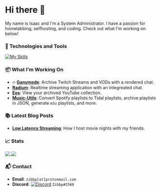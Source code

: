 # Hi there 👋

My name is Isaac and I'm a System Administrator. I have a passion for homelabbing, selfhosting, and coding. Check out what I'm working on below!

### 🔧 Technologies and Tools

[![My Skills](https://skillicons.dev/icons?i=js,vue,react,go,aws,linux,docker,kubernetes,postgres)](https://skillicons.dev)

### 📦 What I'm Working On

* 🔥 **[Ganymede](https://github.com/Zibbp/ganymede)**: Archive Twitch Streams and VODs with a rendered chat.
* **[Radium](https://github.com/Zibbp/Radium/tree/next)**: Realtime streaming application with an integreated chat.
* **[Eos](https://github.com/Zibbp/Ceres)**: View your archived YouTube collection.
* **[Music-Utils](https://github.com/Zibbp/music-utils)**: Convert Spotify playlists to Tidal playlists, archive playlists in JSON, generate `m3u` playlists, and more.


### 📚 Latest Blog Posts

<!-- BLOG-POST-LIST:START -->
 - **[Low Latency Streaming](https://zibbp.net/posts/low-latency-streaming/)**: How I host movie nights with my friends. 
<!-- BLOG-POST-LIST:END -->

### 📈 Stats

<a href="https://github.com/Zibbp">
  <img align="center" src="https://github-readme-stats.vercel.app/api?username=zibbp&count_private=true&show_icons=true" />
</a>
<a href="https://github.com/Zibbp">
  <img align="center" src="https://github-readme-stats.vercel.app/api/top-langs/?username=zibbp&layout=compact" />
</a>

### 📬 Contact

- **Email**: `zibbp[at]protonmail.com`
- **Discord**: [![Discord](https://badgen.net/badge/icon/Zibbp%232560?icon=discord&label&style=flat-square)](https://discord.com/) `Zibbp#2560`

